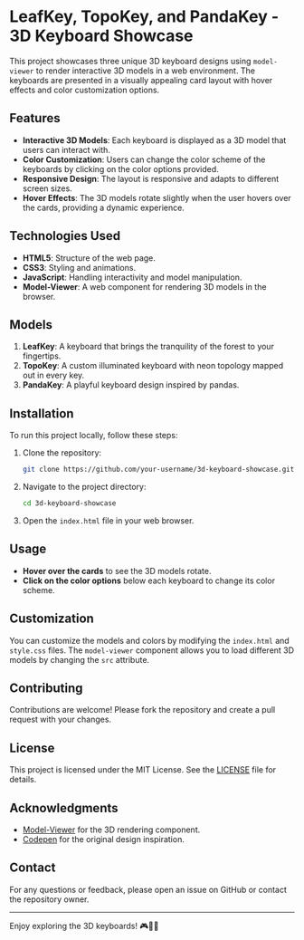 # LeafKey, TopoKey, and PandaKey - 3D Keyboard Showcase

This project showcases three unique 3D keyboard designs using `model-viewer` to render interactive 3D models in a web environment. The keyboards are presented in a visually appealing card layout with hover effects and color customization options.

## Features

- **Interactive 3D Models**: Each keyboard is displayed as a 3D model that users can interact with.
- **Color Customization**: Users can change the color scheme of the keyboards by clicking on the color options provided.
- **Responsive Design**: The layout is responsive and adapts to different screen sizes.
- **Hover Effects**: The 3D models rotate slightly when the user hovers over the cards, providing a dynamic experience.

## Technologies Used

- **HTML5**: Structure of the web page.
- **CSS3**: Styling and animations.
- **JavaScript**: Handling interactivity and model manipulation.
- **Model-Viewer**: A web component for rendering 3D models in the browser.

## Models

1. **LeafKey**: A keyboard that brings the tranquility of the forest to your fingertips.
2. **TopoKey**: A custom illuminated keyboard with neon topology mapped out in every key.
3. **PandaKey**: A playful keyboard design inspired by pandas.

## Installation

To run this project locally, follow these steps:

1. Clone the repository:
   ```bash
   git clone https://github.com/your-username/3d-keyboard-showcase.git
   ```
2. Navigate to the project directory:
   ```bash
   cd 3d-keyboard-showcase
   ```
3. Open the `index.html` file in your web browser.

## Usage

- **Hover over the cards** to see the 3D models rotate.
- **Click on the color options** below each keyboard to change its color scheme.

## Customization

You can customize the models and colors by modifying the `index.html` and `style.css` files. The `model-viewer` component allows you to load different 3D models by changing the `src` attribute.

## Contributing

Contributions are welcome! Please fork the repository and create a pull request with your changes.

## License

This project is licensed under the MIT License. See the [LICENSE](LICENSE) file for details.

## Acknowledgments

- [Model-Viewer](https://modelviewer.dev/) for the 3D rendering component.
- [Codepen](https://codepen.io/RAFA3L/pen/VYZrvjM) for the original design inspiration.

## Contact

For any questions or feedback, please open an issue on GitHub or contact the repository owner.

---

Enjoy exploring the 3D keyboards! 🎮🌿🐼
